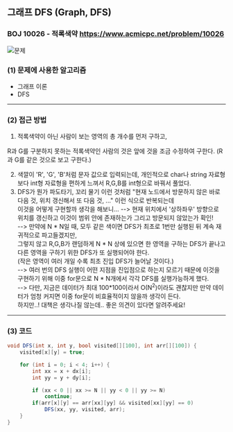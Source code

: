 ## 그래프 DFS (Graph, DFS)
### BOJ 10026 - 적록색약  <https://www.acmicpc.net/problem/10026>  


![문제](https://user-images.githubusercontent.com/83392219/139477733-a7a634ac-186c-4174-8ffa-569cfc19e87e.JPG)
 


### (1) 문제에 사용한 알고리즘 ###
* 그래프 이론
* DFS
	
<hr/>


### (2) 접근 방법 ###
1. <p>적록색약이 아닌 사람이 보는 영역의 총 개수를 먼저 구하고,  
R과 G를 구분하지 못하는 적록색약인 사람의 것은 앞에 것을 조금 수정하여 구한다. (R과 G를 같은 것으로 보고 구한다.)
<br>
	
2. 색깔이 'R', 'G', 'B'처럼 문자 값으로 입력되는데, 개인적으로 char나 string 자료형보다 int형 자료형을 편하게 느껴서 R,G,B를 int형으로 바꿔서 풀었다.
3. DFS가 뭔가 파도타기, 꼬리 물기 이런 것처럼 "현재 노드에서 방문하지 않은 바로 다음 것, 위치 갱신해서 또 다음 것, ..." 이런 식으로 반복되는데<br>
이것을 어떻게 구현할까 생각을 해보니...
--> 현재 위치에서 '상하좌우' 방향으로 위치를 갱신하고 이것이 범위 안에 존재하는가 그리고 방문되지 않았는가 확인!  
--> 만약에 N * N일 때, 모두 같은 색이면 DFS가 최초로 1번만 실행된 뒤 계속 재귀적으로 파고들겠지만, <br>
그렇지 않고 R,G,B가 랜덤하게 N * N 상에 있으면 한 영역을 구하는 DFS가 끝나고 다른 영역을 구하기 위한 DFS가 또 실행되어야 한다.<br>
(작은 영역이 여러 개일 수록 최초 진입 DFS가 늘어날 것이다.)<br> 
--> 여러 번의 DFS 실행이 어떤 지점을 진입점으로 하는지 모르기 때문에 이것을 구현하기 위해 이중 for문으로 N * N개에서 각각 DFS를 실행가능하게 했다.<br>
--> 다만, 지금은 데이터가 최대 100*100이라서 O(N<sup>2</sup>)이라도 괜찮지만 만약 데이터가 엄청 커지면 이중 for문이 비효율적이지 않을까 생각이 든다.<br>
하지만..! 대책은 생각나질 않는데.. 좋은 의견이 있다면 알려주세요!

	
<hr/>


### (3) 코드 ###

```csharp
void DFS(int x, int y, bool visited[][100], int arr[][100]) {
	visited[x][y] = true;

	for (int i = 0; i < 4; i++) {
		int xx = x + dx[i];
		int yy = y + dy[i];

		if (xx < 0 || xx >= N || yy < 0 || yy >= N)
			continue;
		if(arr[x][y] == arr[xx][yy] && visited[xx][yy] == 0)
			DFS(xx, yy, visited, arr);
	}
}
```
